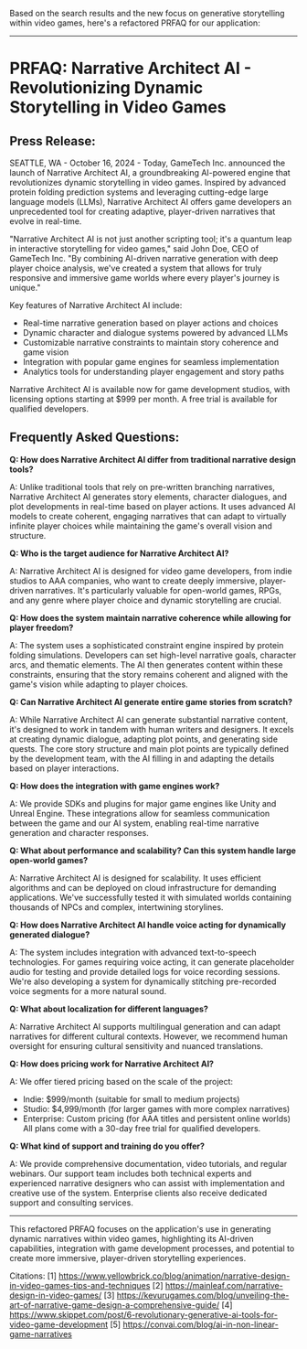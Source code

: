Based on the search results and the new focus on generative storytelling within video games, here's a refactored PRFAQ for our application:

---

# PRFAQ: Narrative Architect AI - Revolutionizing Dynamic Storytelling in Video Games

## Press Release:

SEATTLE, WA - October 16, 2024 - Today, GameTech Inc. announced the launch of Narrative Architect AI, a groundbreaking AI-powered engine that revolutionizes dynamic storytelling in video games. Inspired by advanced protein folding prediction systems and leveraging cutting-edge large language models (LLMs), Narrative Architect AI offers game developers an unprecedented tool for creating adaptive, player-driven narratives that evolve in real-time.

"Narrative Architect AI is not just another scripting tool; it's a quantum leap in interactive storytelling for video games," said John Doe, CEO of GameTech Inc. "By combining AI-driven narrative generation with deep player choice analysis, we've created a system that allows for truly responsive and immersive game worlds where every player's journey is unique."

Key features of Narrative Architect AI include:
- Real-time narrative generation based on player actions and choices
- Dynamic character and dialogue systems powered by advanced LLMs
- Customizable narrative constraints to maintain story coherence and game vision
- Integration with popular game engines for seamless implementation
- Analytics tools for understanding player engagement and story paths

Narrative Architect AI is available now for game development studios, with licensing options starting at $999 per month. A free trial is available for qualified developers.

## Frequently Asked Questions:

**Q: How does Narrative Architect AI differ from traditional narrative design tools?**

A: Unlike traditional tools that rely on pre-written branching narratives, Narrative Architect AI generates story elements, character dialogues, and plot developments in real-time based on player actions. It uses advanced AI models to create coherent, engaging narratives that can adapt to virtually infinite player choices while maintaining the game's overall vision and structure.

**Q: Who is the target audience for Narrative Architect AI?**

A: Narrative Architect AI is designed for video game developers, from indie studios to AAA companies, who want to create deeply immersive, player-driven narratives. It's particularly valuable for open-world games, RPGs, and any genre where player choice and dynamic storytelling are crucial.

**Q: How does the system maintain narrative coherence while allowing for player freedom?**

A: The system uses a sophisticated constraint engine inspired by protein folding simulations. Developers can set high-level narrative goals, character arcs, and thematic elements. The AI then generates content within these constraints, ensuring that the story remains coherent and aligned with the game's vision while adapting to player choices.

**Q: Can Narrative Architect AI generate entire game stories from scratch?**

A: While Narrative Architect AI can generate substantial narrative content, it's designed to work in tandem with human writers and designers. It excels at creating dynamic dialogue, adapting plot points, and generating side quests. The core story structure and main plot points are typically defined by the development team, with the AI filling in and adapting the details based on player interactions.

**Q: How does the integration with game engines work?**

A: We provide SDKs and plugins for major game engines like Unity and Unreal Engine. These integrations allow for seamless communication between the game and our AI system, enabling real-time narrative generation and character responses.

**Q: What about performance and scalability? Can this system handle large open-world games?**

A: Narrative Architect AI is designed for scalability. It uses efficient algorithms and can be deployed on cloud infrastructure for demanding applications. We've successfully tested it with simulated worlds containing thousands of NPCs and complex, intertwining storylines.

**Q: How does Narrative Architect AI handle voice acting for dynamically generated dialogue?**

A: The system includes integration with advanced text-to-speech technologies. For games requiring voice acting, it can generate placeholder audio for testing and provide detailed logs for voice recording sessions. We're also developing a system for dynamically stitching pre-recorded voice segments for a more natural sound.

**Q: What about localization for different languages?**

A: Narrative Architect AI supports multilingual generation and can adapt narratives for different cultural contexts. However, we recommend human oversight for ensuring cultural sensitivity and nuanced translations.

**Q: How does pricing work for Narrative Architect AI?**

A: We offer tiered pricing based on the scale of the project:
- Indie: $999/month (suitable for small to medium projects)
- Studio: $4,999/month (for larger games with more complex narratives)
- Enterprise: Custom pricing (for AAA titles and persistent online worlds)
All plans come with a 30-day free trial for qualified developers.

**Q: What kind of support and training do you offer?**

A: We provide comprehensive documentation, video tutorials, and regular webinars. Our support team includes both technical experts and experienced narrative designers who can assist with implementation and creative use of the system. Enterprise clients also receive dedicated support and consulting services.

---

This refactored PRFAQ focuses on the application's use in generating dynamic narratives within video games, highlighting its AI-driven capabilities, integration with game development processes, and potential to create more immersive, player-driven storytelling experiences.

Citations:
[1] https://www.yellowbrick.co/blog/animation/narrative-design-in-video-games-tips-and-techniques
[2] https://mainleaf.com/narrative-design-in-video-games/
[3] https://kevurugames.com/blog/unveiling-the-art-of-narrative-game-design-a-comprehensive-guide/
[4] https://www.skippet.com/post/6-revolutionary-generative-ai-tools-for-video-game-development
[5] https://convai.com/blog/ai-in-non-linear-game-narratives